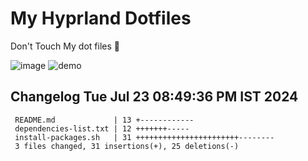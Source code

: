 # My Hyprland Dotfiles
  Don't Touch My dot files 🙂
 

  ![image](https://github.com/ALEX5402/dotfiles/assets/76860596/2fbe6020-4d76-4cf7-b052-58ff43cda405)
  ![demo](https://github.com/ALEX5402/dotfiles/assets/76860596/ff68bba7-e8da-49d3-a716-3ed3d73cfc25)

 
## Changelog Tue Jul 23 08:49:36 PM IST 2024
```
 README.md             | 13 +------------
 dependencies-list.txt | 12 +++++++-----
 install-packages.sh   | 31 +++++++++++++++++++++++--------
 3 files changed, 31 insertions(+), 25 deletions(-)
```
 
